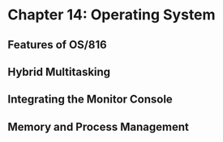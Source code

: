 # Chapter 14: Operating System

## Features of OS/816

## Hybrid Multitasking

## Integrating the Monitor Console

## Memory and Process Management
